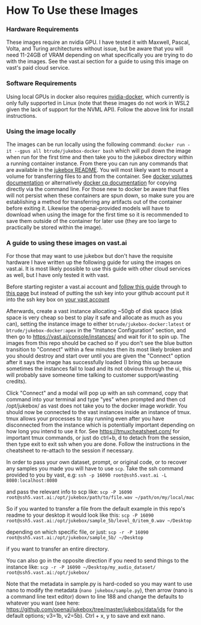 # How To Use these Images
### Hardware Requirements
These images require an nvidia GPU. I have tested it with Maxwell, Pascal, Volta, and Turing architectures without issue, but be aware that you will need 11-24GB of VRAM depending on what specifically you are trying to do with the images. See the vast.ai section for a guide to using this image on vast's paid cloud service.

### Software Requirements
Using local GPUs in docker also requires [nvidia-docker](https://github.com/NVIDIA/nvidia-docker), which currently is only fully supported in Linux (note that these images do not work in WSL2 given the lack of support for the NVML API). Follow the above link for install instructions.

### Using the image locally
The images can be run locally using the following command: `docker run -it --gpus all btrude/jukebox-docker bash` which will pull down the image when run for the first time and then take you to the jukebox directory within a running container instance. From there you can run any commands that are available in the [jukebox README](http://github.com/openai/jukebox). You will most likely want to mount a volume for transferring files to and from the container. See [docker volumes documentation](https://docs.docker.com/storage/volumes/) or alternatively [docker cp documentation](https://docs.docker.com/engine/reference/commandline/cp/) for copying directly via the command line. For those new to docker be aware that files will not persist when these containers are spun down, so make sure you are establishing a method for transferring any artifacts out of the container before exiting it. Likewise the openai-provided models will have to download when using the image for the first time so it is recommended to save them outside of the container for later use (they are too large to practically be stored within the image).

### A guide to using these images on vast.ai
For those that may want to use jukebox but don't have the requisite hardware I have written up the following guide for using the images on vast.ai. It is most likely possible to use this guide with other cloud services as well, but I have only tested it with vast.

Before starting register a vast.ai account and [follow this guide](https://help.github.com/en/github/authenticating-to-github/generating-a-new-ssh-key-and-adding-it-to-the-ssh-agent) through to [this page](https://help.github.com/en/github/authenticating-to-github/adding-a-new-ssh-key-to-your-github-account) but instead of putting the ssh key into your github account put it into the ssh key box on [your vast account](https://vast.ai/console/account/)

Afterwards, create a vast instance allocating ~50gb of disk space (disk space is very cheap so best to play it safe and allocate as much as you can), setting the instance image to either `btrude/jukebox-docker:latest` or `btrude/jukebox-docker:apex` in the "Instance Configuration" section, and then go to https://vast.ai/console/instances/ and wait for it to spin up. The images from this repo should be cached so if you don't see the blue button transition to "Connect" within a few minutes then its most likely broken and you should destroy and start over until you are given the "Connect" option after it says the image has successfully loaded (I bring this up because sometimes the instances fail to load and its not obvious through the ui, this will probably save someone time talking to customer support/wasting credits).

Click "Connect" and a modal will pop up with an ssh command, copy that command into your terminal and type "yes" when prompted and then cd /opt/jukebox/ as vast does not take you to the docker image workdir. You should now be connected to the vast instances inside an instance of tmux. tmux allows your processes to stay running even after you have disconnected from the instance which is potentially important depending on how long you intend to use it for. See https://tmuxcheatsheet.com/ for important tmux commands, or just do ctrl+b, d to detach from the session, then type exit to exit ssh when you are done. Follow the instructions in the cheatsheet to re-attach to the session if necessary.

In order to pass your own dataset, prompt, or original code, or to recover any samples you made you will have to use `scp`. Take the ssh command provided to you by vast, e.g:
`ssh -p 16090 root@ssh5.vast.ai -L 8080:localhost:8080`

and pass the relevant info to scp like:
`scp -P 16090 root@ssh5.vast.ai:/opt/jukebox/path/to/file.wav ~/path/on/my/local/mac`

So if you wanted to transfer a file from the default example in this repo's readme to your desktop it would look like this:
`scp -P 16090 root@ssh5.vast.ai:/opt/jukebox/sample_5b/level_0/item_0.wav ~/Desktop`

depending on which specific file, or just:
`scp -r -P 16090 root@ssh5.vast.ai:/opt/jukebox/sample_5b/ ~/Desktop`

if you want to transfer an entire directory.

You can also go in the opposite direction if you need to send things to the instance like:
`scp -r -P 16090 ~/Desktop/my_audio_dataset/ root@ssh5.vast.ai:/opt/jukebox/`

Note that the metadata in sample.py is hard-coded so you may want to use nano to modify the metadata (`nano jukebox/sample.py`), then arrow (nano is a command line text editor) down to line 188 and change the defaults to whatever you want (see here: https://github.com/openai/jukebox/tree/master/jukebox/data/ids for the default options; v3=1b, v2=5b). Ctrl + x, y to save and exit nano.
